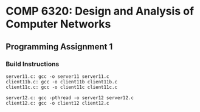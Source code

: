 # COMP 6320: Design and Analysis of Computer Networks

## Programming Assignment 1

### Build Instructions

```
server11.c: gcc -o server11 server11.c
client11b.c: gcc -o client11b client11b.c
client11c.c: gcc -o client11c client11c.c

server12.c: gcc -pthread -o server12 server12.c
client12.c: gcc -o client12 client12.c
```